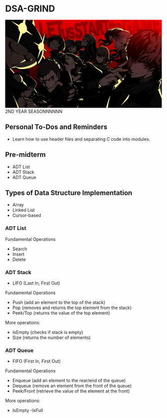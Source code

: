 # DSA-GRIND
<img src="./personaa.webp"/>
2ND YEAR SEASONNNNNN

## Personal To-Dos and Reminders
- Learn how to use header files and separating C code into modules.

## Pre-midterm
- ADT List
- ADT Stack
- ADT Queue

## Types of Data Structure Implementation
- Array
- Linked List
- Cursor-based

### ADT List
Fundamental Operations
- Search
- Insert
- Delete

### ADT Stack
- LIFO (Last In, First Out)

Fundamental Operations
- Push (add an element to the top of the stack)
- Pop (removes and returns the top element from the stack)
- Peek/Top (returns the value of the top element)

More operations:
- IsEmpty (checks if stack is empty)
- Size (returns the number of elements)

### ADT Queue
- FIFO (First In, First Out)

Fundamental Operations
- Enqueue (add an element to the rear/end of the queue)
- Dequeue (remove an element from the front of the queue)
- Peek/Front (retrieve the value of the element at the front)

More operations:
- IsEmpty
-IsFull